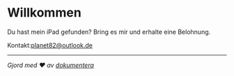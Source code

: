 # Willkommen

Du hast mein iPad gefunden? Bring es mir und erhalte eine Belohnung.

Kontakt:[planet82@outlook.de](mailto:planet82@outlook.de)

* * *

_Gjord med ❤️ av [dokumentera](https://docsify.js.org/)_
